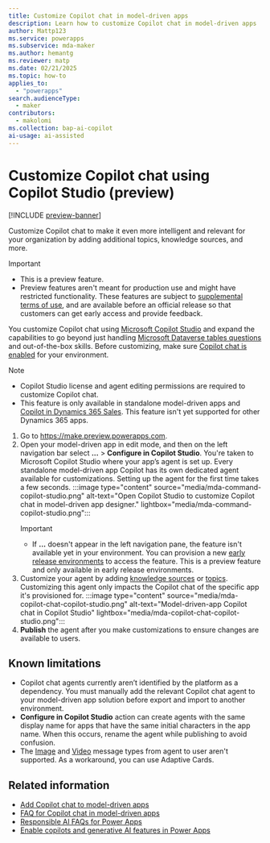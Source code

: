 ```yaml
---
title: Customize Copilot chat in model-driven apps
description: Learn how to customize Copilot chat in model-driven apps
author: Mattp123
ms.service: powerapps
ms.subservice: mda-maker
ms.author: hemantg
ms.reviewer: matp
ms.date: 02/21/2025
ms.topic: how-to
applies_to: 
  - "powerapps"
search.audienceType: 
  - maker
contributors:
  - makolomi
ms.collection: bap-ai-copilot
ai-usage: ai-assisted
---
```

# Customize Copilot chat using Copilot Studio (preview)

[!INCLUDE [preview-banner](~/../shared-content/shared/preview-includes/preview-banner.md)]

Customize Copilot chat to make it even more intelligent and relevant for your organization by adding additional topics, knowledge sources, and more.

> [!IMPORTANT]
>
> - This is a preview feature.
> - Preview features aren't meant for production use and might have restricted functionality. These features are subject to [supplemental terms of use](https://go.microsoft.com/fwlink/?linkid=2216214), and are available before an official release so that customers can get early access and provide feedback.

You customize Copilot chat using [Microsoft Copilot Studio](/microsoft-copilot-studio/) and expand the capabilities to go beyond just handling [Microsoft Dataverse tables questions](/power-apps/user/use-copilot-model-driven-apps) and out-of-the-box skills. Before customizing, make sure [Copilot chat is enabled](/power-apps/maker/model-driven-apps/add-ai-copilot#enable-copilot-for-model-driven-apps-in-your-environment) for your environment.

> [!NOTE]
>
> - Copilot Studio license and agent editing permissions are required to customize Copilot chat.
> - This feature is only available in standalone model-driven apps and [Copilot in Dynamics 365 Sales](/dynamics365/sales/extend-copilot-chat). This feature isn't yet supported for other Dynamics 365 apps.

1. Go to https://make.preview.powerapps.com. 
1. Open your model-driven app in edit mode, and then on the left navigation bar select **...** > **Configure in Copilot Studio**. You're taken to Microsoft Copilot Studio where your app’s agent is set up. Every standalone model-driven app Copilot has its own dedicated agent available for customizations. Setting up the agent for the first time takes a few seconds.
   :::image type="content" source="media/mda-command-copilot-studio.png" alt-text="Open Copilot Studio to customize Copilot chat in model-driven app designer." lightbox="media/mda-command-copilot-studio.png":::
   > [!IMPORTANT]
   > - If **...** doesn't appear in the left navigation pane, the feature isn't available yet in your environment. You can provision a new [early release environments](/power-platform/admin/early-release) to access the feature. This is a preview feature and only available in early release environments.
1. Customize your agent by adding [knowledge sources](copilot-chat-mda-knowledge.md) or [topics](copilot-chat-mda-topics.md). Customizing this agent only impacts the Copilot chat of the specific app it's provisioned for.
   :::image type="content" source="media/mda-copilot-chat-copilot-studio.png" alt-text="Model-driven-app Copilot chat in Copilot Studio" lightbox="media/mda-copilot-chat-copilot-studio.png":::
1. **Publish** the agent after you make customizations to ensure changes are available to users.

## Known limitations

- Copilot chat agents currently aren’t identified by the platform as a dependency. You must manually add the relevant Copilot chat agent to your model-driven app solution before export and import to another environment.
- **Configure in Copilot Studio** action can create agents with the same display name for apps that have the same initial characters in the app name. When this occurs, rename the agent while publishing to avoid confusion.
- The [Image](/microsoft-copilot-studio/authoring-send-message#add-an-image) and [Video](/microsoft-copilot-studio/authoring-send-message#add-an-image) message types from agent to user aren't supported. As a workaround, you can use Adaptive Cards.

## Related information

- [Add Copilot chat to model-driven apps](../model-driven-apps/add-ai-copilot.md)
- [FAQ for Copilot chat in model-driven apps](../common/faqs-copilot-model-driven-app.md)
- [Responsible AI FAQs for Power Apps](../common/responsible-ai-overview.md)
- [Enable copilots and generative AI features in Power Apps](/power-platform/admin/geographical-availability-copilot#enable-data-movement-across-regions)
